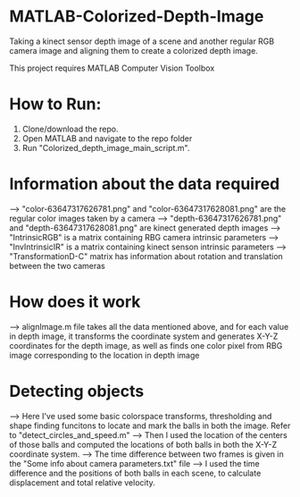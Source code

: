 # MATLAB-Colorized-Depth-Image
Taking a kinect sensor depth image of a scene and another regular RGB camera image and aligning them to create a colorized depth image. 

This project requires MATLAB Computer Vision Toolbox

# How to Run:
1) Clone/download the repo.
2) Open MATLAB and navigate to the repo folder
3) Run "Colorized_depth_image_main_script.m".

# Information about the data required
--> "color-63647317626781.png" and "color-63647317628081.png" are the regular color images taken by a camera
--> "depth-63647317626781.png" and "depth-63647317628081.png" are kinect generated depth images
--> "IntrinsicRGB" is a matrix containing RBG camera intrinsic parameters
--> "InvIntrinsicIR" is a matrix containing kinect senson intrinsic parameters
--> "TransformationD-C" matrix has information about rotation and translation between the two cameras


# How does it work
--> alignImage.m file takes all the data mentioned above, and for each value in depth image, it transforms the coordinate system and generates X-Y-Z coordinates for the depth image, as well as finds one color pixel from RBG image corresponding to the location in depth image

# Detecting objects
--> Here I've used some basic colorspace transforms, thresholding and shape finding funcitons to locate and mark the balls in both the image. Refer to "detect_circles_and_speed.m"
--> Then I used the location of the centers of those balls and computed the locations of both balls in both the X-Y-Z coordinate system.
--> The time difference between two frames is given in the "Some info about camera parameters.txt" file
--> I used the time difference and the positions of both balls in each scene, to calculate displacement and total relative velocity.